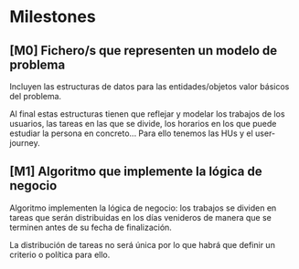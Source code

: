 # Milestones
## [M0] Fichero/s que representen un modelo de problema
Incluyen las estructuras de datos para las entidades/objetos valor básicos del problema.

Al final estas estructuras tienen que reflejar y modelar los trabajos de los usuarios, las tareas en las que se divide, los horarios en los que puede estudiar la persona en concreto... Para ello tenemos las HUs y el user-journey.

## [M1] Algoritmo que implemente la lógica de negocio
Algoritmo implementen la lógica de negocio: los trabajos se dividen en tareas que serán distribuidas en los días venideros de manera que se terminen antes de su fecha de finalización.

La distribución de tareas no será única por lo que habrá que definir un criterio o política para ello.
